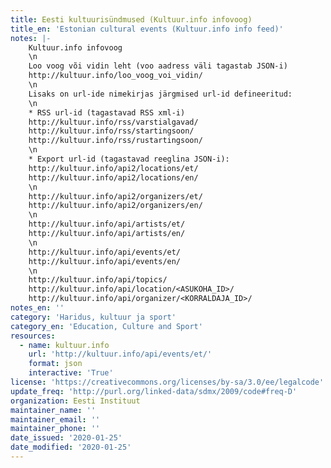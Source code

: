 ```yaml
---
title: Eesti kultuurisündmused (Kultuur.info infovoog)
title_en: 'Estonian cultural events (Kultuur.info info feed)'
notes: |-
    Kultuur.info infovoog 
    \n
    Loo voog või vidin leht (voo aadress väli tagastab JSON-i)
    http://kultuur.info/loo_voog_voi_vidin/
    \n
    Lisaks on url-ide nimekirjas järgmised url-id defineeritud:
    \n
    * RSS url-id (tagastavad RSS xml-i)
    http://kultuur.info/rss/varstialgavad/
    http://kultuur.info/rss/startingsoon/
    http://kultuur.info/rss/rustartingsoon/
    \n
    * Export url-id (tagastavad reeglina JSON-i):
    http://kultuur.info/api2/locations/et/
    http://kultuur.info/api2/locations/en/
    \n
    http://kultuur.info/api2/organizers/et/
    http://kultuur.info/api2/organizers/en/
    \n
    http://kultuur.info/api/artists/et/
    http://kultuur.info/api/artists/en/
    \n
    http://kultuur.info/api/events/et/
    http://kultuur.info/api/events/en/
    \n
    http://kultuur.info/api/topics/
    http://kultuur.info/api/location/<ASUKOHA_ID>/
    http://kultuur.info/api/organizer/<KORRALDAJA_ID>/
notes_en: ''
category: 'Haridus, kultuur ja sport'
category_en: 'Education, Culture and Sport'
resources:
  - name: kultuur.info
    url: 'http://kultuur.info/api/events/et/'
    format: json
    interactive: 'True'
license: 'https://creativecommons.org/licenses/by-sa/3.0/ee/legalcode'
update_freq: 'http://purl.org/linked-data/sdmx/2009/code#freq-D'
organization: Eesti Instituut
maintainer_name: ''
maintainer_email: ''
maintainer_phone: ''
date_issued: '2020-01-25'
date_modified: '2020-01-25'
---
```

